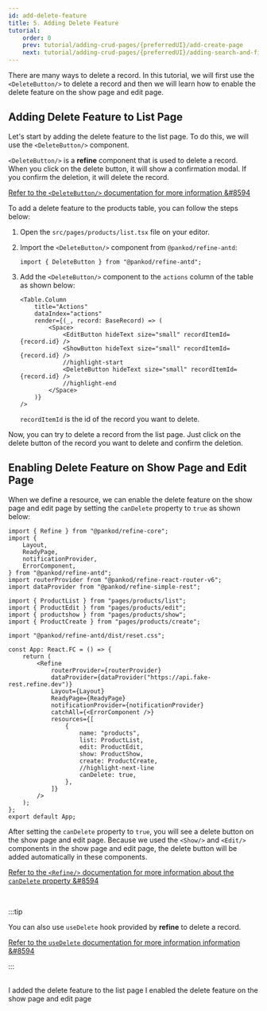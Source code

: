 ```yaml
---
id: add-delete-feature
title: 5. Adding Delete Feature
tutorial:
    order: 0
    prev: tutorial/adding-crud-pages/{preferredUI}/add-create-page
    next: tutorial/adding-crud-pages/{preferredUI}/adding-search-and-filters
---
```


There are many ways to delete a record. In this tutorial, we will first use the `<DeleteButton/>` to delete a record and then we will learn how to enable the delete feature on the show page and edit page.

## Adding Delete Feature to List Page

Let's start by adding the delete feature to the list page. To do this, we will use the `<DeleteButton/>` component.

`<DeleteButton/>` is a **refine** component that is used to delete a record. When you click on the delete button, it will show a confirmation modal. If you confirm the deletion, it will delete the record.

[Refer to the `<DeleteButton/>` documentation for more information &#8594](/docs/api-reference/antd/components/buttons/delete-button/)

To add a delete feature to the products table, you can follow the steps below:

1. Open the `src/pages/products/list.tsx` file on your editor.

2. Import the `<DeleteButton/>` component from `@pankod/refine-antd`:

    ```tsx
    import { DeleteButton } from "@pankod/refine-antd";
    ```

3. Add the `<DeleteButton/>` component to the `actions` column of the table as shown below:

    ```tsx
    <Table.Column
        title="Actions"
        dataIndex="actions"
        render={(_, record: BaseRecord) => (
            <Space>
                <EditButton hideText size="small" recordItemId={record.id} />
                <ShowButton hideText size="small" recordItemId={record.id} />
                //highlight-start
                <DeleteButton hideText size="small" recordItemId={record.id} />
                //highlight-end
            </Space>
        )}
    />
    ```

    `recordItemId` is the id of the record you want to delete.

Now, you can try to delete a record from the list page. Just click on the delete button of the record you want to delete and confirm the deletion.

## Enabling Delete Feature on Show Page and Edit Page

When we define a resource, we can enable the delete feature on the show page and edit page by setting the `canDelete` property to `true` as shown below:

```tsx src="src/App.tsx"
import { Refine } from "@pankod/refine-core";
import {
    Layout,
    ReadyPage,
    notificationProvider,
    ErrorComponent,
} from "@pankod/refine-antd";
import routerProvider from "@pankod/refine-react-router-v6";
import dataProvider from "@pankod/refine-simple-rest";

import { ProductList } from "pages/products/list";
import { ProductEdit } from "pages/products/edit";
import { productshow } from "pages/products/show";
import { ProductCreate } from "pages/products/create";

import "@pankod/refine-antd/dist/reset.css";

const App: React.FC = () => {
    return (
        <Refine
            routerProvider={routerProvider}
            dataProvider={dataProvider("https://api.fake-rest.refine.dev")}
            Layout={Layout}
            ReadyPage={ReadyPage}
            notificationProvider={notificationProvider}
            catchAll={<ErrorComponent />}
            resources={[
                {
                    name: "products",
                    list: ProductList,
                    edit: ProductEdit,
                    show: ProductShow,
                    create: ProductCreate,
                    //highlight-next-line
                    canDelete: true,
                },
            ]}
        />
    );
};
export default App;
```

After setting the `canDelete` property to `true`, you will see a delete button on the show page and edit page. Because we used the `<Show/>` and `<Edit/>` components in the show page and edit page, the delete button will be added automatically in these components.

[Refer to the `<Refine/>` documentation for more information about the `canDelete` property &#8594](/docs/api-reference/core/components/refine-config.md#candelete)

<br/>

:::tip

You can also use `useDelete` hook provided by **refine** to delete a record.

[Refer to the `useDelete` documentation for more information information &#8594](/docs/api-reference/core/hooks/data/useDelete/)

:::

<br/>

<Checklist>

<ChecklistItem id="add-delete-feature-antd">
I added the delete feature to the list page
</ChecklistItem>
<ChecklistItem id="add-delete-feature-antd-2">
I enabled the delete feature on the show page and edit page
</ChecklistItem>

</Checklist>
